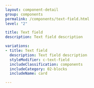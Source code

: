 ```yaml
---
layout: component-detail
group: components
permalink: /components/text-field.html
level: "2"

title: Text field
description: Text field description

variations:
- title: Text field
  description: Text field description
  styleModifier: c-text-field
  includeClassification: components
  includeCategory: 02-blocks
  includeName: card

---
```

